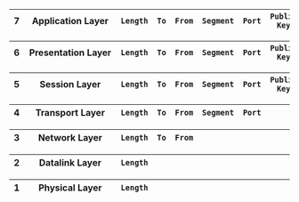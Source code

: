 7  | <div style="width:150px">Application Layer </div>| `Length` | `To` | `From` | `Segment` | `Port` | `Public Key`| `Metadata` | <div style="width:180px"> `Encrypted Raw data`</div> | `CRC`
-- | --------------- | -------- | ---- | ------ | ------ | ------ | ------ | --------- | ---------- | -----

6  | <div style="width:150px">Presentation Layer </div>| `Length` | `To` | `From` | `Segment` | `Port` | `Public Key`|<div style="width:285px"> `Encrypted Raw data`</div> | `CRC`
-- | --------------- | -------- | ---- | ------ | ------ | ------ | --------- | ---------- | -----

5  | <div style="width:150px">Session Layer </div>| `Length` | `To` | `From` | `Segment` | `Port` | `Public Key`|<div style="width:285px"> `Raw data`</div> | `CRC`
-- | --------------- | -------- | ---- | ------ | ------ | --------- | ---------- | ----- | -----

4  | <div style="width:150px">Transport Layer </div>| `Length` | `To` | `From` | `Segment` |  `Port` | <div style="width:405px"> `Raw data`</div> | `CRC`
-- | --------------- | -------- | ---- | ------ | --------- | ---------- | ----- | -----

3  |  <div style="width:150px"> Network Layer </div>| `Length` | `To` | `From` | <div style="width:570px"> `Raw data`</div> | `CRC`
-- | ------------- | -------- | ---- | ------ | ---------- | -----

2  | <div style="width:150px"> Datalink Layer </div> | `Length` | <div style="width:695px"> `Raw data`</div> | `CRC`
-- | -------------- | -------- | ---------- | -----

1  | <div style="width:150px"> Physical Layer </div>| `Length`|<div style="width:755px"> `Raw data`</div>
-- | ------- |-------------- | ----------